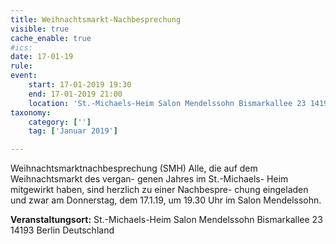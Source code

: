 ```yaml
---
title: Weihnachtsmarkt-Nachbesprechung
visible: true
cache_enable: true
#ics: 
date: 17-01-19
rule: 
event:
	start: 17-01-2019 19:30
	end: 17-01-2019 21:00
	location: 'St.-Michaels-Heim Salon Mendelssohn Bismarkallee 23 14193 Berlin Deutschland'
taxonomy:
	category: ['']
	tag: ['Januar 2019']

---
```

Weihnachtsmarktnachbesprechung (SMH)
Alle, die auf dem Weihnachtsmarkt des vergan- genen Jahres im St.-Michaels- Heim mitgewirkt haben, sind herzlich zu einer Nachbespre-
chung eingeladen und zwar am Donnerstag, dem 17.1.19, um 19.30 Uhr im Salon Mendelssohn.


**Veranstaltungsort:** St.-Michaels-Heim
Salon Mendelssohn
Bismarkallee 23
14193 Berlin
Deutschland


